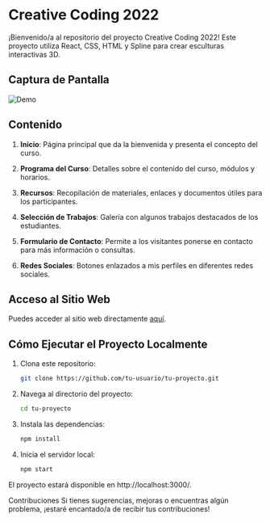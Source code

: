 # Creative Coding 2022

¡Bienvenido/a al repositorio del proyecto Creative Coding 2022! Este proyecto utiliza React, CSS, HTML y Spline para crear esculturas interactivas 3D.

## Captura de Pantalla

![Demo](https://link/a/la/animacion/gif/demo.gif)

## Contenido

1. **Inicio**: Página principal que da la bienvenida y presenta el concepto del curso.

2. **Programa del Curso**: Detalles sobre el contenido del curso, módulos y horarios.

3. **Recursos**: Recopilación de materiales, enlaces y documentos útiles para los participantes.

4. **Selección de Trabajos**: Galería con algunos trabajos destacados de los estudiantes.

5. **Formulario de Contacto**: Permite a los visitantes ponerse en contacto para más información o consultas.

6. **Redes Sociales**: Botones enlazados a mis perfiles en diferentes redes sociales.

## Acceso al Sitio Web

Puedes acceder al sitio web directamente [aquí](https://crearcodigo.netlify.app/).

## Cómo Ejecutar el Proyecto Localmente

1. Clona este repositorio:

   ```bash
   git clone https://github.com/tu-usuario/tu-proyecto.git

2. Navega al directorio del proyecto:

   ```bash
   cd tu-proyecto

4. Instala las dependencias:
   ```bash
   npm install

4. Inicia el servidor local:

   ```bash
   npm start

El proyecto estará disponible en http://localhost:3000/.

Contribuciones
Si tienes sugerencias, mejoras o encuentras algún problema, ¡estaré encantado/a de recibir tus contribuciones!

